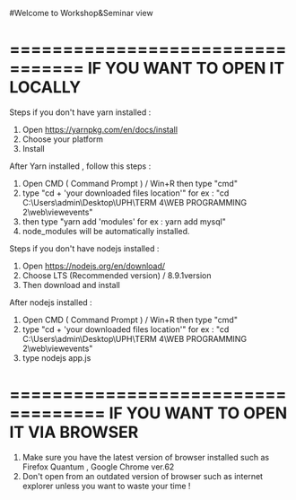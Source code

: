 #Welcome to Workshop&Seminar view

=================================
IF YOU WANT TO OPEN IT LOCALLY
=================================

Steps if you don't have yarn installed : 
1. Open https://yarnpkg.com/en/docs/install
2. Choose your platform
3. Install

After Yarn installed , follow this steps :
1. Open CMD ( Command Prompt ) /  Win+R then type "cmd"
2. type "cd + 'your downloaded files location'" for ex : "cd C:\Users\admin\Desktop\UPH\TERM 4\WEB PROGRAMMING 2\web\viewevents"
3. then type "yarn add 'modules' for ex : yarn add mysql"
4. node_modules will be automatically installed.

Steps if you don't have nodejs installed :
1. Open https://nodejs.org/en/download/
2. Choose LTS (Recommended version) / 8.9.1version
3. Then download and install

After nodejs installed :
1. Open CMD ( Command Prompt ) /  Win+R then type "cmd"
2. type "cd + 'your downloaded files location'" for ex : "cd C:\Users\admin\Desktop\UPH\TERM 4\WEB PROGRAMMING 2\web\viewevents"
3. type nodejs app.js

===================================
IF YOU WANT TO OPEN IT VIA BROWSER 
===================================

1. Make sure you have the latest version of browser installed such as Firefox Quantum , Google Chrome ver.62
2. Don't open from an outdated version of browser such as internet explorer unless you want to waste your time !
